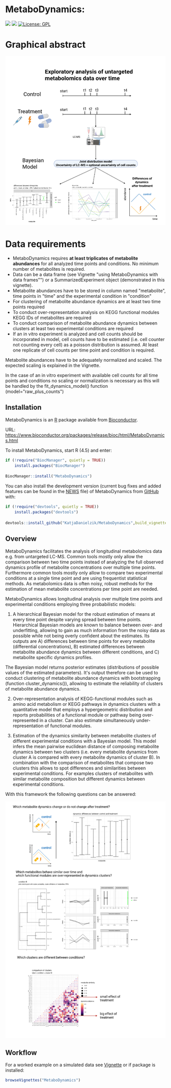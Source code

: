 
# MetaboDynamics:
[![](https://img.shields.io/badge/lifecycle-stable-brightgreen.svg)](https://lifecycle.r-lib.org/articles/stages.html#stable)
[![](https://img.shields.io/badge/doi-10.18129/B9.bioc.MetaboDynamics%20-yellow.svg)](https://doi.org/10.18129/B9.bioc.MetaboDynamics )
[![License: GPL](https://img.shields.io/badge/license-GPL-blue.svg)](https://cran.r-project.org/web/licenses/GPL)

# Graphical abstract
![](man/figures/README-MetaboDynamics_graphical_abstract.png)

# Data requirements
- MetaboDynamics requires **at least triplicates of metabolite abundances** for all
analyzed time points and conditions. No minimum number of metabolites is required.
- Data can be a data frame (see Vignette "using MetaboDynamics with data frames"")
or a SummarizedExperiment object (demonstrated in this vignette).
- Metabolite abundances have to be stored in column named "metabolite", time points
in "time" and the experimental condition in "condition"
- For clustering of metabolite abundance dynamics are at least two time points required
- To conduct over-representation analysis on KEGG functional modules KEGG IDs of
metabolites are required
- To conduct comparison of metabolite abundance dynamics between clusters at least
two experimental conditions are required
- If an in vitro experiment is analyzed and cell counts should be incorporated in model, 
cell counts have to be estimated (i.e. cell counter not counting every cell) as a
poisson distribution is assumed. At least one replicate of cell counts per time
point and condition is required. 

Metabolite abundances have to be adequately normalized and scaled.
The expected scaling is explained in the Vignette.

In the case of an in vitro experiment with available cell counts for all time points
and conditions no scaling or normalization is necessary as this will be handled
by the fit_dynamics_model() function (model="raw_plus_counts")

## Installation

MetaboDynamics is an [R](https://cran.r-project.org/) package available
from [Bioconductor](https://www.bioconductor.org).

URL: https://www.bioconductor.org/packages/release/bioc/html/MetaboDynamics.html 

To install MetaboDynamics, start R (4.5) and enter:

``` r
if (!require("BiocManager", quietly = TRUE))
    install.packages("BiocManager")

BiocManager::install("MetaboDynamics")
```
You can also install the development version (current bug fixes and added features
can be found in the [NEWS](https://github.com/KatjaDanielzik/MetaboDynamics/blob/main/inst/NEWS.md) 
file) of MetaboDynamics from
[GitHub](https://github.com/) with:

``` r
if (!require("devtools", quietly = TRUE))
    install.packages("devtools")

devtools::install_github("KatjaDanielzik/MetaboDynamics",build_vignettes=TRUE)
```

## Overview
MetaboDynamics facilitates the analysis of longitudinal metabolomics
data e.g. from untargeted LC-MS. Common tools mostly only allow the comparison
between two time points instead of analyzing the full observed dynamics profile
of metabolite concentrations over multiple time points. Furthermore common tools
mostly only allow to compare two experimental conditions at a single time point
and are using frequentist statistical methods. As metabolomics data is often noisy,
robust methods for the estimation of mean metabolite concentrations per time point
are needed. 

MetaboDynamics allows longitudinal analysis over
multiple time points and experimental conditions employing three
probabilistic models:

1)  A hierarchical Bayesian model for the robust estimation of means at
    every time point despite varying spread between time points. Hierarchical
    Bayesian models are known to balance between over- and underfitting, allowing
    to gain as much information from the noisy data as possible while not being overly
    confident about the estimates. Its outputs are A) differences between time 
    points for every metabolite (differential concentrations), B) estimated
    differences between metabolite abundance dynamics between different conditions,
    and C) metabolite specific dynamics profiles.
    
The Bayesian model returns posterior estimates (distributions of possible
values of the estimated parameters). It's output therefore can be used to
conduct clustering of metabolite abundance dynamics with bootstrapping (function
cluster_dynamics()), allowing to estimate the reliability of clusters of metabolite
abundance dynamics. 

2)  Over-representation analysis of KEGG-functional modules such as amino acid
    metabolism or KEGG pathways in dynamics clusters with a quantitative model 
    that employs a hypergeometric distribution and reports probabilities of a 
    functional module or pathway being over-represented in a cluster. Can also 
    estimate simultaneously under-representation of functional modules.

3)  Estimation of the dynamics similarity between metabolite clusters of 
    different experimental conditions with a Bayesian model. This model infers 
    the mean pairwise euclidean distance of composing metabolite dynamics between 
    two clusters (i.e. every metabolite dynamics from cluster A is compared with 
    every metabolite dynamics of cluster B). In combination with the comparison of 
    metabolites that compose two clusters this allows to spot differences and 
    similarities between experimental conditions. For examples clusters of 
    metabolites with similar metabolite composition but different dynamics 
    between experimental conditions.
    
With this framework the following questions can be answered:
    
![](man/figures/README-MetaboDynamics_questions.png)


## Workflow

For a worked example on a simulated data see [Vignette](https://www.bioconductor.org/packages/devel/bioc/vignettes/MetaboDynamics/inst/doc/MetaboDynamics.html) or if package is installed:

``` r
browseVignettes("MetaboDynamics")
```